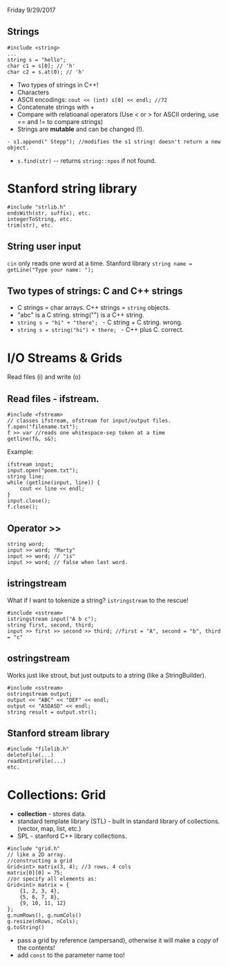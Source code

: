 Friday 9/29/2017
## Strings
~~~~
#include <string>
...
string s = "hello";
char c1 = s[0]; // 'h'
char c2 = s.at(0); // 'h'
~~~~
- Two types of strings in C++!
- Characters
- ASCII encodings: `cout << (int) s[0] << endl; //72`
- Concatenate strings with +
- Compare with relatioanal operators (Use < or > for ASCII ordering, use == and != to compare strings)
- Strings are **mutable** and can be changed (!).
~~~~
- s1.append(" Stepp"); //modifies the s1 string! doesn't return a new object.
~~~~
- `s.find(str)` -- returns `string::npos` if not found.
# Stanford string library
~~~~
#include "strlib.h"
endsWith(str, suffix), etc.
integerToString, etc.
trim(str), etc.
~~~~

## String user input
`cin` only reads one word at a time.
Stanford library `string name = getLine("Type your name: ");`

## Two types of strings: C and C++ strings
- C strings = char arrays. C++ strings = `string` objects.
- "abc" is a C string. string("") is a C++ string.
- `string s = "hi" + "there"; ` - C string + C string. wrong.
- `string s = string("hi") + there; ` - C++ plus C. correct.
 

# I/O Streams & Grids
Read files (i) and write (o)
## Read files - ifstream.
~~~~
#include <fstream>
// classes ifstream, ofstream for input/output files.
f.open("filename.txt");
f >> var //reads one whitespace-sep token at a time
getline(f&, s&);
~~~~
Example:
~~~~
ifstream input;
input.open("poem.txt");
string line;
while (getline(input, line)) {
    cout << line << endl;
}
input.close();
f.close();
~~~~
## Operator >>
~~~~
string word;
input >> word; "Marty"
input >> word; // "is"
input >> word; // false when last word.
~~~~

## istringstream
What if I want to tokenize a string? `istringstream` to the rescue!
~~~~
#include <sstream>
istringstream input("A b c");
string first, second, third;
input >> first >> second >> third; //first = "A", second = "b", third = "c"
~~~~

## ostringstream
Works just like strout, but just outputs to a string (like a StringBuilder).
~~~~
#include <sstream>
ostringstream output;
output << "ABC" << "DEF" << endl;
output << "ASDASD" << endl;
string result = output.str();
~~~~

## Stanford stream library
~~~~
#include "filelib.h"
deleteFile(...)
readEntireFile(...)
etc.
~~~~

# Collections: Grid
- **collection** - stores data.
- standard template library (STL) - built in standard library of collections. (vector, map, list, etc.)
- SPL - stanford C++ library collections.
~~~~
#include "grid.h"
// like a 2D array.
//constructing a grid
Grid<int> matrix(3, 4); //3 rows, 4 cols
matrix[0][0] = 75;
//or specify all elements as:
Grid<int> matrix = {
    {1, 2, 3, 4},
    {5, 6, 7, 8},
    {9, 10, 11, 12}
};
g.numRows(), g.numCols()
g.resize(nRows, nCols);
g.toString()
~~~~
- pass a grid by reference (ampersand), otherwise it will make a _copy_ of the contents!
- add `const` to the parameter name too!